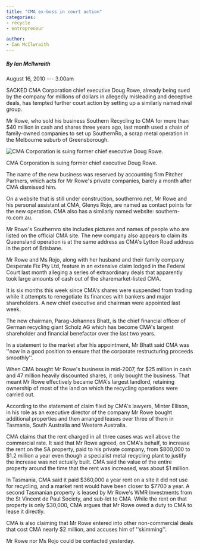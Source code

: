 ```yaml
---
title: "CMA ex-boss in court action"
categories: 
- recycle
- entrepreneur

author:
- Ian McIlwraith
---
```



##### By Ian McIlwraith

August 16, 2010 --- 3.00am


SACKED CMA Corporation chief executive Doug Rowe, already being sued by the company for millions of dollars in allegedly misleading and deceptive deals, has tempted further court action by setting up a similarly named rival group.

Mr Rowe, who sold his business Southern Recycling to CMA for more than $40 million in cash and shares three years ago, last month used a chain of family-owned companies to set up SouthernRo, a scrap metal operation in the Melbourne suburb of Greensborough.

![CMA Corporation is suing former chief executive Doug Rowe.](https://static.ffx.io/images/$width_620%2C$height_349/t_crop_fill/q_86%2Cf_auto/59a94da2ed133bf94a1998c46eaa9d54d96408d8)

CMA Corporation is suing former chief executive Doug Rowe.

The name of the new business was reserved by accounting firm Pitcher Partners, which acts for Mr Rowe's private companies, barely a month after CMA dismissed him.

On a website that is still under construction, southernro.net, Mr Rowe and his personal assistant at CMA, Glenys Rojo, are named as contact points for the new operation. CMA also has a similarly named website: southern-ro.com.au.

Mr Rowe's Southernro site includes pictures and names of people who are listed on the official CMA site. The new company also appears to claim its Queensland operation is at the same address as CMA's Lytton Road address in the port of Brisbane.

Mr Rowe and Ms Rojo, along with her husband and their family company Desperate Fix Pty Ltd, feature in an extensive claim lodged in the Federal Court last month alleging a series of extraordinary deals that apparently took large amounts of cash out of the sharemarket-listed CMA.

It is six months this week since CMA's shares were suspended from trading while it attempts to renegotiate its finances with bankers and major shareholders. A new chief executive and chairman were appointed last week.

The new chairman, Parag-Johannes Bhatt, is the chief financial officer of German recycling giant Scholz AG which has become CMA's largest shareholder and financial benefactor over the last two years.

In a statement to the market after his appointment, Mr Bhatt said CMA was ''now in a good position to ensure that the corporate restructuring proceeds smoothly''.

When CMA bought Mr Rowe's business in mid-2007, for $25 million in cash and 47 million heavily discounted shares, it only bought the business. That meant Mr Rowe effectively became CMA's largest landlord, retaining ownership of most of the land on which the recycling operations were carried out.

According to the statement of claim filed by CMA's lawyers, Minter Ellison, in his role as an executive director of the company Mr Rowe bought additional properties and then arranged leases over three of them in Tasmania, South Australia and Western Australia.

CMA claims that the rent charged in all three cases was well above the commercial rate. It said that Mr Rowe agreed, on CMA's behalf, to increase the rent on the SA property, paid to his private company, from $800,000 to $1.2 million a year even though a specialist metal recycling plant to justify the increase was not actually built. CMA said the value of the entire property around the time that the rent was increased, was about $1 million.

In Tasmania, CMA said it paid $360,000 a year rent on a site it did not use for recycling, and a market rent would have been closer to $7700 a year. A second Tasmanian property is leased by Mr Rowe's WMR Investments from the St Vincent de Paul Society, and sub-let to CMA. While the rent on that property is only $30,000, CMA argues that Mr Rowe owed a duty to CMA to lease it directly.

CMA is also claiming that Mr Rowe entered into other non-commercial deals that cost CMA nearly $2 million, and accuses him of ''skimming''.

Mr Rowe nor Ms Rojo could be contacted yesterday.